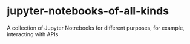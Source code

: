 # jupyter-notebooks-of-all-kinds
A collection of Jupyter Notrebooks for different purposes, for example, interacting with APIs

